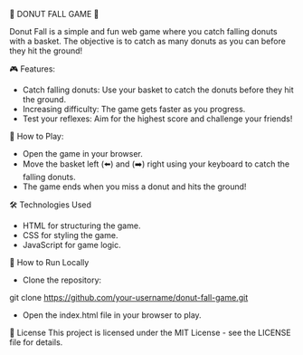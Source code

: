 🍩 DONUT FALL GAME 🍩

Donut Fall is a simple and fun web game where you catch falling donuts with a basket. The objective is to catch as many donuts as you can before they hit the ground!

🎮 Features:
- Catch falling donuts: Use your basket to catch the donuts before they hit the ground.
- Increasing difficulty: The game gets faster as you progress.
- Test your reflexes: Aim for the highest score and challenge your friends!

🚀 How to Play:
- Open the game in your browser.
- Move the basket left (⬅️) and (➡️) right using your keyboard to catch the falling donuts.
- The game ends when you miss a donut and hits the ground!

🛠️ Technologies Used
- HTML for structuring the game.
- CSS for styling the game.
- JavaScript for game logic.

🧩 How to Run Locally
- Clone the repository:

git clone https://github.com/your-username/donut-fall-game.git

- Open the index.html file in your browser to play.

📄 License
This project is licensed under the MIT License - see the LICENSE file for details.
